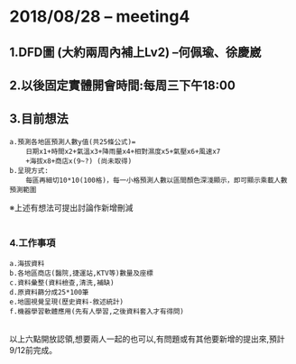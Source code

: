 # 2018/08/28 – meeting4
## 1.DFD圖 (大約兩周內補上Lv2) –何佩瑜、徐慶崴<br/>
## 2.以後固定實體開會時間:每周三下午18:00<br/>
## 3.目前想法<br/>
	a.預測各地區預測人數y值(共25條公式)=
		日期x1+時間x2+氣溫x3+降雨量x4+相對濕度x5+氣壓x6+風速x7
		+海拔x8+商店x(9~?) (尚未取得)
	b.呈現方式:
		每區再細切10*10(100格)，每一小格預測人數以區間顏色深淺顯示，即可顯示乘載人數預測範圍
※上述有想法可提出討論作新增刪減<br/>
<br/>
### 4.工作事項<br/>
	a.海拔資料
	b.各地區商店(醫院,捷運站,KTV等)數量及座標
	c.資料彙整(資料檢查,清洗,補缺)
	d.原資料篩分成25*100筆
	e.地圖視覺呈現(歷史資料-敘述統計)
	f.機器學習軟體應用(先有人學習,之後資料套入才有得問)
<br/>
以上六點開放認領,想要兩人一起的也可以,有問題或有其他要新增的提出來,預計9/12前完成。<br/>
<br/>
